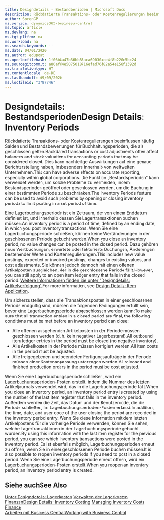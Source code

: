 ```yaml
---
title: Designdetails - Bestandberioden | Microsoft Docs
description: Rückdatierte Transaktions- oder Kostenregulierungen beeinflussen häufig Salden und Bestandsbewertungen für Buchhaltungsperioden, die als geschlossen gelten. Dies kann nachteilige Auswirkungen auf eine genaue Berichterstellung haben, insbesondere innerhalb von weltweiten Unternehmen. Die Funktion „Bestandsperioden“ kann verwendet werden, um solche Probleme zu vermeiden, indem Bestandsperioden geöffnet oder geschlossen werden, um die Buchung in einer bestimmten Periode zu beschränken.
author: SorenGP
ms.service: dynamics365-business-central
ms.topic: article
ms.devlang: na
ms.tgt_pltfrm: na
ms.workload: na
ms.search.keywords: ''
ms.date: 04/01/2020
ms.author: edupont
ms.openlocfilehash: 1f06b8a47b36bb85aca69030ace4f8b220c5bc24
ms.sourcegitcommit: a80afd4e5075018716efad76d82a54e158f1392d
ms.translationtype: HT
ms.contentlocale: de-DE
ms.lasthandoff: 09/09/2020
ms.locfileid: "3787746"
---
```

# <a name="design-details-inventory-periods"></a><span data-ttu-id="c16d5-105">Designdetails: Bestandsperioden</span><span class="sxs-lookup"><span data-stu-id="c16d5-105">Design Details: Inventory Periods</span></span>
<span data-ttu-id="c16d5-106">Rückdatierte Transaktions- oder Kostenregulierungen beeinflussen häufig Salden und Bestandsbewertungen für Buchhaltungsperioden, die als geschlossen gelten.</span><span class="sxs-lookup"><span data-stu-id="c16d5-106">Backdated transactions or cost adjustments often affect balances and stock valuations for accounting periods that may be considered closed.</span></span> <span data-ttu-id="c16d5-107">Dies kann nachteilige Auswirkungen auf eine genaue Berichterstellung haben, insbesondere innerhalb von weltweiten Unternehmen.</span><span class="sxs-lookup"><span data-stu-id="c16d5-107">This can have adverse effects on accurate reporting, especially within global corporations.</span></span> <span data-ttu-id="c16d5-108">Die Funktion „Bestandsperioden“ kann verwendet werden, um solche Probleme zu vermeiden, indem Bestandsperioden geöffnet oder geschlossen werden, um die Buchung in einer bestimmten Periode zu beschränken.</span><span class="sxs-lookup"><span data-stu-id="c16d5-108">The Inventory Periods feature can be used to avoid such problems by opening or closing inventory periods to limit posting in a set period of time.</span></span>  

 <span data-ttu-id="c16d5-109">Eine Lagerbuchungsperiode ist ein Zeitraum, der von einem Enddatum definiert ist, und innerhalb dessen Sie Lagertransaktionen buchen müssen.</span><span class="sxs-lookup"><span data-stu-id="c16d5-109">An inventory period is a period of time, defined by an ending date, in which you post inventory transactions.</span></span> <span data-ttu-id="c16d5-110">Wenn Sie eine Lagerbuchungsperiode schließen, können keine Wertänderungen in der geschlossenen Periode gebucht werden.</span><span class="sxs-lookup"><span data-stu-id="c16d5-110">When you close an inventory period, no value changes can be posted in the closed period.</span></span> <span data-ttu-id="c16d5-111">Dazu gehören neue Wertbuchungen, erwartete oder fakturierte Buchungen, Änderungen bestehender Werte und Kostenregulierungen.</span><span class="sxs-lookup"><span data-stu-id="c16d5-111">This includes new value postings, expected or invoiced postings, changes to existing values, and cost adjustments.</span></span> <span data-ttu-id="c16d5-112">Sie können jedoch dennoch mit einen offenen Artikelposten ausgleichen, der in die geschlossene Periode fällt.</span><span class="sxs-lookup"><span data-stu-id="c16d5-112">However, you can still apply to an open item ledger entry that falls in the closed period.</span></span> <span data-ttu-id="c16d5-113">[Weitere Informationen finden Sie unter "Designdetails: Artikelverfolgung".](design-details-item-application.md)</span><span class="sxs-lookup"><span data-stu-id="c16d5-113">For more information, see [Design Details: Item Application](design-details-item-application.md).</span></span>  

 <span data-ttu-id="c16d5-114">Um sicherzustellen, dass alle Transaktionsposten in einer geschlossenen Periode endgültig sind, müssen die folgenden Bedingungen erfüllt sein, bevor eine Lagerbuchungsperiode abgeschlossen werden kann:</span><span class="sxs-lookup"><span data-stu-id="c16d5-114">To make sure that all transaction entries in a closed period are final, the following conditions must be met before an inventory period can close:</span></span>  

-   <span data-ttu-id="c16d5-115">Alle offenen ausgehenden Artikelposten in der Periode müssen geschlossen werden (d. h. kein negativer Lagerbestand).</span><span class="sxs-lookup"><span data-stu-id="c16d5-115">All outbound item ledger entries in the period must be closed (no negative inventory).</span></span>  
-   <span data-ttu-id="c16d5-116">Alle Artikelkosten in der Periode müssen korrigiert werden.</span><span class="sxs-lookup"><span data-stu-id="c16d5-116">All item costs in the period must be adjusted.</span></span>  
-   <span data-ttu-id="c16d5-117">Alle freigegebenen und beendeten Fertigungsaufträge in der Periode müssen einer Kostenanpassung unterzogen werden.</span><span class="sxs-lookup"><span data-stu-id="c16d5-117">All released and finished production orders in the period must be cost adjusted.</span></span>  

 <span data-ttu-id="c16d5-118">Wenn Sie eine Lagerbuchungsperiode schließen, wird ein Lagerbuchungsperioden-Posten erstellt, indem die Nummer des letzten Artikeljournals verwendet wird, das in die Lagerbuchungsperiode fällt.</span><span class="sxs-lookup"><span data-stu-id="c16d5-118">When you close an inventory period, an inventory period entry is created by using the number of the last item register that falls in the inventory period.</span></span> <span data-ttu-id="c16d5-119">Außerdem werden die Zeit, das Datum und der Benutzercode, die die Periode schließen, im Lagerbuchungsperioden-Posten erfasst.</span><span class="sxs-lookup"><span data-stu-id="c16d5-119">In addition, the time, date, and user code of the user closing the period are recorded in the inventory period entry.</span></span> <span data-ttu-id="c16d5-120">Wenn Sie diese Information mit dem letzten Artikelpostens für die vorherige Periode verwenden, können Sie sehen, welche Lagertransaktionen in der Lagerbuchungsperiode gebucht wurden.</span><span class="sxs-lookup"><span data-stu-id="c16d5-120">By using this information with the last item register for the previous period, you can see which inventory transactions were posted in the inventory period.</span></span> <span data-ttu-id="c16d5-121">Es ist ebenfalls möglich, Lagerbuchungsperioden erneut zu öffnen, wenn Sie in einer geschlossenen Periode buchen müssen.</span><span class="sxs-lookup"><span data-stu-id="c16d5-121">It is also possible to reopen inventory periods if you need to post in a closed period.</span></span> <span data-ttu-id="c16d5-122">Wenn Sie eine Lagerbuchungsperiode erneut öffnen, wird ein Lagerbuchungsperioden-Posten erstellt.</span><span class="sxs-lookup"><span data-stu-id="c16d5-122">When you reopen an inventory period, an inventory period entry is created.</span></span>  

## <a name="see-also"></a><span data-ttu-id="c16d5-123">Siehe auch</span><span class="sxs-lookup"><span data-stu-id="c16d5-123">See Also</span></span>  
 <span data-ttu-id="c16d5-124">[Unter Designdetails: Lagerkosten](design-details-inventory-costing.md) [Verwalten der Lagerkosten](finance-manage-inventory-costs.md) [Finanzen](finance.md)</span><span class="sxs-lookup"><span data-stu-id="c16d5-124">[Design Details: Inventory Costing](design-details-inventory-costing.md) [Managing Inventory Costs](finance-manage-inventory-costs.md) [Finance](finance.md)</span></span>  
 [<span data-ttu-id="c16d5-125">Arbeiten mit  Business Central</span><span class="sxs-lookup"><span data-stu-id="c16d5-125">Working with Business Central</span></span>](ui-work-product.md)
